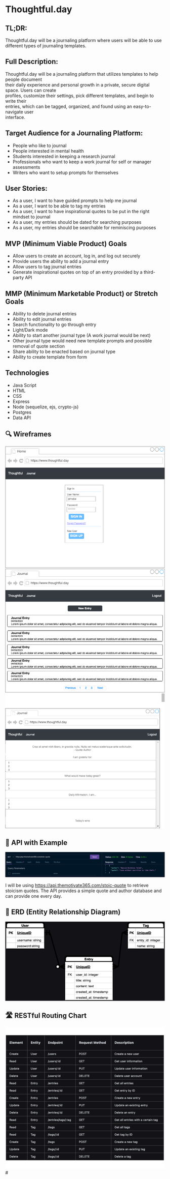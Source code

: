 # Thoughtful.day

## TL;DR:
Thoughtful.day will be a journaling platform where users will be able to use different types of journaling templates.

## Full Description:
Thoughtful.day will be a journaling platform that utilizes templates to help people document <br> their daily experience and personal growth in a private, secure digital space. Users can create <br> profiles, customize their settings, pick different templates, and begin to write their <br> entries, which can be tagged, organized, and found using an easy-to-navigate user <br>interface.

## Target Audience for a Journaling Platform: 
- People who like to journal
- People interested in mental health
- Students interested in keeping a research journal
- Professionals who want to keep a work journal for self or manager assessments
- Writers who want to setup prompts for themselves

## User Stories:
- As a user, I want to have guided prompts to help me journal
- As a user, I want to be able to tag my entries
- As a user, I want to have inspirational quotes to be put in the right mindset to journal
- As a user, my entries should be dated for searching purposes
- As a user, my entries should be searchable for reminiscing purposes

## MVP (Minimum Viable Product) Goals

- Allow users to create an account, log in, and log out securely
- Provide users the ability to add a journal entry
- Allow users to tag journal entries
- Generate inspirational quotes on top of an entry provided by a third-party API

## MMP (Minimum Marketable Product) or Stretch Goals
- Ability to delete journal entries
- Ability to edit journal entries
- Search functionality to go through entry
- Light/Dark mode
- Ability to start another journal type (A work journal would be next)
- Other journal type would need new template prompts and possible removal of quote section
- Share ability to be enacted based on journal type
- Ability to create template from form 

## Technologies
- Java Script
- HTML
- CSS
- Express
- Node (sequelize, ejs, crypto-js)
- Postgres
- Data API

## 🔍 Wireframes
![Wireframes](Wireframes-Home.drawio.png)
![Wireframes](Wireframes-Journal.drawio.png)
![Wireframes](Wireframes-Entry.drawio.png)

## 🌟 API with Example
![ApiExample](APIexample.png)

I will be using https://api.themotivate365.com/stoic-quote to retrieve stoicism quotes. The API provides a simple quote and author database and can provide one every day.

## 🔗 ERD (Entity Relationship Diagram)
![ERD](ERD.drawio.png)

## 🛣️ RESTful Routing Chart
![Routes](ResfulRouting.drawio.png)#